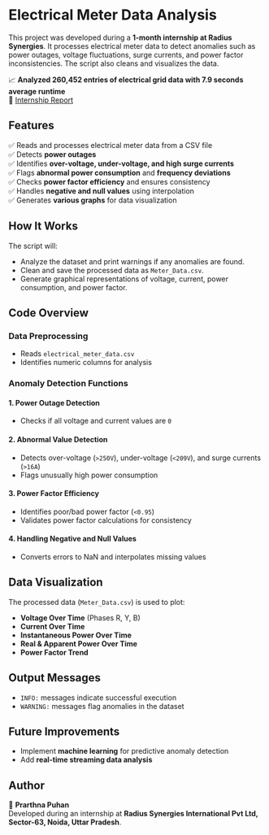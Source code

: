 # Electrical Meter Data Analysis

This project was developed during a **1-month internship at Radius Synergies**. It processes electrical meter data to detect anomalies such as power outages, voltage fluctuations, surge currents, and power factor inconsistencies. The script also cleans and visualizes the data.

📈 **Analyzed 260,452 entries of electrical grid data with 7.9 seconds average runtime**  
📄 [Internship Report]([https://www.canva.com/design/DAGH_sKZJQs/k-7aoyrqc8QYSULhxln8gA/view?utm_content=DAGH_sKZJQs&utm_campaign=designshare&utm_medium=link2&utm_source=uniquelinks&utlId=ha469c26268](https://www.canva.com/design/DAGH_sKZJQs/k-7aoyrqc8QYSULhxln8gA/view?utm_content=DAGH_sKZJQs&utm_campaign=designshare&utm_medium=link2&utm_source=uniquelinks&utlId=ha469c26268))

## Features

✅ Reads and processes electrical meter data from a CSV file  
✅ Detects **power outages**  
✅ Identifies **over-voltage, under-voltage, and high surge currents**  
✅ Flags **abnormal power consumption** and **frequency deviations**  
✅ Checks **power factor efficiency** and ensures consistency  
✅ Handles **negative and null values** using interpolation  
✅ Generates **various graphs** for data visualization  

## How It Works  

The script will:  
- Analyze the dataset and print warnings if any anomalies are found.  
- Clean and save the processed data as `Meter_Data.csv`.  
- Generate graphical representations of voltage, current, power consumption, and power factor.  

## Code Overview  

### Data Preprocessing  
- Reads `electrical_meter_data.csv`  
- Identifies numeric columns for analysis  

### Anomaly Detection Functions  

#### 1. Power Outage Detection  
- Checks if all voltage and current values are `0`  

#### 2. Abnormal Value Detection  
- Detects over-voltage (`>250V`), under-voltage (`<209V`), and surge currents (`>16A`)  
- Flags unusually high power consumption  

#### 3. Power Factor Efficiency  
- Identifies poor/bad power factor (`<0.95`)  
- Validates power factor calculations for consistency  

#### 4. Handling Negative and Null Values  
- Converts errors to NaN and interpolates missing values  

## Data Visualization  

The processed data (`Meter_Data.csv`) is used to plot:  
- **Voltage Over Time** (Phases R, Y, B)  
- **Current Over Time**  
- **Instantaneous Power Over Time**  
- **Real & Apparent Power Over Time**  
- **Power Factor Trend**  

## Output Messages  

- `INFO:` messages indicate successful execution  
- `WARNING:` messages flag anomalies in the dataset  

## Future Improvements  

- Implement **machine learning** for predictive anomaly detection  
- Add **real-time streaming data analysis**  

## Author  

👤 **Prarthna Puhan**  
Developed during an internship at **Radius Synergies International Pvt Ltd, Sector-63, Noida, Uttar Pradesh**.
